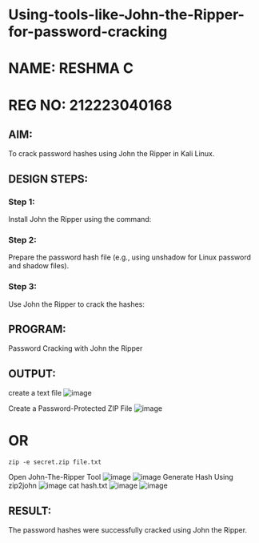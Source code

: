 # Using-tools-like-John-the-Ripper-for-password-cracking
# NAME: RESHMA C
# REG NO: 212223040168
## AIM:
To crack password hashes using John the Ripper in Kali Linux.

## DESIGN STEPS:
### Step 1:
Install John the Ripper using the command:

### Step 2:
Prepare the password hash file (e.g., using unshadow for Linux password and shadow files).


### Step 3:
Use John the Ripper to crack the hashes:

## PROGRAM:
Password Cracking with John the Ripper

## OUTPUT:
create a text file
 ![image](https://github.com/user-attachments/assets/c58c5150-adc1-48c7-84f0-13c99d99141c)

Create a Password-Protected ZIP File
![image](https://github.com/user-attachments/assets/7c2aeaa2-3ead-442b-8987-bba70e26a6f9)
# OR
~~~
zip -e secret.zip file.txt
~~~
Open John-The-Ripper Tool
![image](https://github.com/user-attachments/assets/8c488979-0a2d-42a8-a3bc-990880fa6962)
![image](https://github.com/user-attachments/assets/b9d44170-a02f-47d4-b21f-833f8c05473b)
Generate Hash Using zip2john
![image](https://github.com/user-attachments/assets/d9c1d51a-86b3-4427-85c8-1435a3ed85be)
cat hash.txt
![image](https://github.com/user-attachments/assets/15e6dd28-a983-4cdc-9e11-dad9b0b6b55f)
![image](https://github.com/user-attachments/assets/3155436a-c5c3-4d0a-af6b-301d42876d67)


## RESULT:
The password hashes were successfully cracked using John the Ripper.

